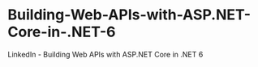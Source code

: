 # Building-Web-APIs-with-ASP.NET-Core-in-.NET-6
LinkedIn - Building Web APIs with ASP.NET Core in .NET 6
